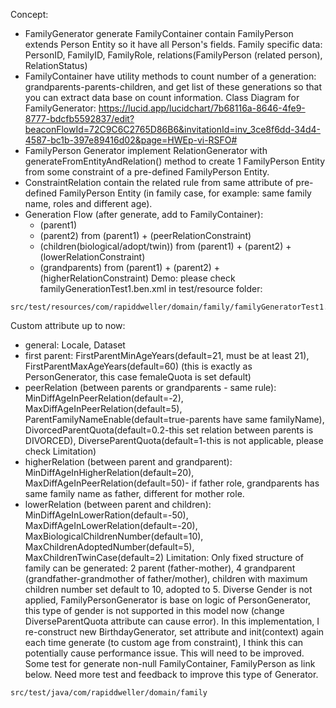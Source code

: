 Concept:
- FamilyGenerator generate FamilyContainer contain FamilyPerson extends Person Entity so it have all Person's fields. Family specific data: PersonID, FamilyID, FamilyRole, relations(FamilyPerson (related person), RelationStatus)
- FamilyContainer have utility methods to count number of a generation: grandparents-parents-children, and get list of these generations so that you can extract data base on count information.
Class Diagram for FamilyGenerator: https://lucid.app/lucidchart/7b68116a-8646-4fe9-8777-bdcfb5592837/edit?beaconFlowId=72C9C6C2765D86B6&invitationId=inv_3ce8f6dd-34d4-4587-bc1b-397e89416d02&page=HWEp-vi-RSFO#
- FamilyPerson Generator implement RelationGenerator with generateFromEntityAndRelation() method to create 1 FamilyPerson Entity from some constraint of a pre-defined FamilyPerson Entity.
- ConstraintRelation contain the related rule from same attribute of pre-defined FamilyPerson Entity (in family case, for example: same family name, roles and different age).
- Generation Flow (after generate, add to FamilyContainer): 
  + (parent1)
  + (parent2) from (parent1) + (peerRelationConstraint)
  + (children(biological/adopt/twin)) from (parent1) + (parent2) + (lowerRelationConstraint)
  + (grandparents) from (parent1) + (parent2) + (higherRelationConstraint)
Demo: please check familyGenerationTest1.ben.xml in test/resource folder:
```
src/test/resources/com/rapiddweller/domain/family/familyGeneratorTest1.ben.xml
```
Custom attribute up to now:
  + general: Locale, Dataset
  + first parent: FirstParentMinAgeYears(default=21, must be at least 21), FirstParentMaxAgeYears(default=60) (this is exactly as PersonGenerator, this case femaleQuota is set default)
  + peerRelation (between parents or grandparents - same rule): MinDiffAgeInPeerRelation(default=-2), MaxDiffAgeInPeerRelation(default=5), ParentFamilyNameEnable(default=true-parents have same familyName), DivorcedParentQuota(default=0.2-this set relation between parents is DIVORCED), DiverseParentQuota(default=1-this is not applicable, please check Limitation)
  + higherRelation (between parent and grandparent): MinDiffAgeInHigherRelation(default=20), MaxDiffAgeInPeerRelation(default=50)- if father role, grandparents has same family name as father, different for mother role.
  + lowerRelation (between parent and children): MinDiffAgeInLowerRation(default=-50), MaxDiffAgeInLowerRelation(default=-20), MaxBiologicalChildrenNumber(default=10), MaxChildrenAdoptedNumber(default=5), MaxChildrenTwinCase(default=2)
Limitation:
Only fixed structure of family can be generated: 2 parent (father-mother), 4 grandparent (grandfather-grandmother of father/mother), children with maximum children number set default to 10, adopted to 5.
Diverse Gender is not applied, FamilyPersonGenerator is base on logic of PersonGenerator, this type of gender is not supported in this model now (change DiverseParentQuota attribute can cause error).
In this implementation, I re-construct new BirthdayGenerator, set attribute and init(context) again each time generate (to custom age from constraint), I think this can potentially cause performance issue. This will need to be improved.
Some test for generate non-null FamilyContainer, FamilyPerson as link below. Need more test and feedback to improve this type of Generator.
```
src/test/java/com/rapiddweller/domain/family
```
